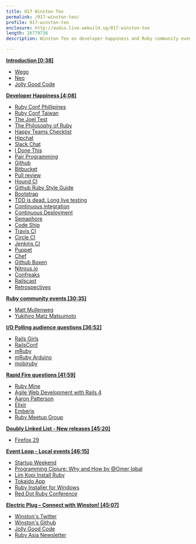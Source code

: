 ```yaml
---
title: 017 Winston Teo
permalink: /017-winston-teo/
profile: 017-winston-teo
enclosure: http://audio.live.webuild.sg/017-winston-teo
length: 26779736
description: Winston Teo on developer happiness and Ruby community events.

---
```


**[Introduction [0:38]](#t=0:38)**

- [Wego](http://www.wego.com/)
- [Neo](http://www.neo.com/)
- [Jolly Good Code](https://github.com/jollygoodcode)

**[Developer Happiness [4:08]](#t=4:08)**

- [Ruby Conf Phillipines](http://rubyconf.ph/)
- [Ruby Conf Taiwan](http://rubyconf.tw/2014/)
- [The Joel Test](http://www.joelonsoftware.com/articles/fog0000000043.html)
- [The Philosophy of Ruby](http://www.artima.com/intv/rubyP.html)
- [Happy Teams Checklist](https://github.com/jollygoodcode/Happy_Teams_Checklist)
- [Hipchat](https://www.hipchat.com/)
- [Slack Chat](https://slack.com/)
- [I Done This](https://idonethis.com/)
- [Pair Programming](http://en.wikipedia.org/wiki/Pair_programming)
- [Github](https://github.com/features)
- [Bitbucket](https://www.pullreview.com/)
- [Pull review](https://www.pullreview.com/)
- [Hound CI](https://houndci.com)
- [Github Ruby Style Guide](https://github.com/styleguide/ruby)
- [Bootstrap](http://getbootstrap.com/2.3.2/)
- [TDD is dead. Long live testing](http://david.heinemeierhansson.com/2014/tdd-is-dead-long-live-testing.html)
- [Continuous integration](http://en.wikipedia.org/wiki/Continuous_integration)
- [Continuous Deployment](http://puppetlabs.com/blog/continuous-delivery-vs-continuous-deployment-whats-diff)
- [Semaphore](https://semaphoreapp.com/)
- [Code Ship](https://www.codeship.io/)
- [Travis CI](https://travis-ci.org/)
- [Circle CI](https://circleci.com/)
- [Jenkins CI](http://jenkins-ci.org/)
- [Puppet](http://puppetlabs.com/)
- [Chef](http://www.getchef.com/chef/)
- [Github Boxen](https://github.com/blog/1345-introducing-boxen)
- [Nitrous.io](https://www.nitrous.io/)
- [Confreaks](http://www.confreaks.com/)
- [Railscast](http://railscasts.com/)
- [Retrospectives](http://retrospectivewiki.org/index.php?title=Main_Page)

**[Ruby community events [30:35]](#t=30:35)**

- [Matt Mullenweg](http://en.wikipedia.org/wiki/Matt_Mullenweg)
- [Yukihiro Matz Matsumoto](http://en.wikipedia.org/wiki/Yukihiro_Matsumoto)

**[I/O Polling audience questions [36:52]](#t=36:52)**

- [Rails Girls](http://railsgirls.com/)
- [RailsConf](http://www.railsconf.com/)
- [mRuby](http://www.mruby.org/)
- [mRuby Arduino](https://github.com/kyab/mruby-arduino)
- [mobiruby](http://mobiruby.org/)

**[Rapid Fire questions [41:59]](#t=41:59)**

- [Ruby Mine](http://www.jetbrains.com/ruby/)
- [Agile Web Development with Rails 4](http://pragprog.com/book/rails4/agile-web-development-with-rails-4)
- [Aaron Patterson ](http://tenderlovemaking.com/)
- [Elixir](http://elixir-lang.org/)
- [Emberjs](http://emberjs.com/)
- [Ruby Meetup Group](http://www.meetup.com/Singapore-Ruby-Group/)


**[Doubly Linked List -  New releases [45:20]](#t=45:20)**

- [Firefox 29](http://www.mozilla.org/en-US/firefox/29.0/releasenotes/)

**[Event Loop - Local events [46:15]](#t=46:15)**

- [Startup Weekend](http://singapore.startupweekend.org/events/sw-singapore-2014-1/)
- [Programming Clojure: Why and How by @Omer Iqbal](https://www.facebook.com/events/263603767151991/)
- [Lim Kopi Install Ruby](http://www.meetup.com/Singapore-Ruby-Group/events/180489242/)
- [Tokaido App](http://yehudakatz.com/2012/04/13/tokaido-my-hopes-and-dreams/)
- [Ruby Installer for Windows](http://rubyinstaller.org/)
- [Red Dot Ruby Conference](http://www.reddotrubyconf.com/)

**[Electric Plug  – Connect with Winston! [45:07]](#t=45:07)**

- [Winston's Twitter](https://twitter.com/winstonyw)
- [Winston's Github](https://github.com/winston)
- [Jolly Good Code](https://github.com/jollygoodcode)
- [Ruby Asia Newsletter](http://rubyasia.com/)
